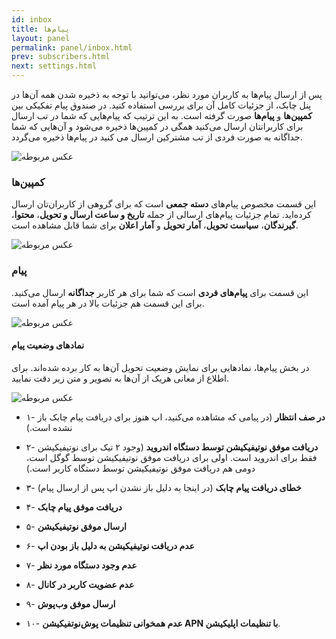 ```yaml
---
id: inbox
title: پیام‌ها
layout: panel
permalink: panel/inbox.html
prev: subscribers.html
next: settings.html
---
```


پس از ارسال پیام‌ها به کاربران مورد نظر، می‌توانید با توجه به ذخیره شدن همه آن‌ها در پنل چابک، از جزئیات کامل آن برای بررسی استفاده کنید. در صندوق پیام تفکیکی بین **کمپین‌ها** و **پیام‌ها** صورت گرفته است. به این ترتیب که پیام‌هایی که شما در تب ارسال برای کاربرانتان ارسال می‌کنید همگی در کمپین‌ها ذخیره می‌شود و آن‌هایی که شما جداگانه به صورت فردی از تب مشترکین ارسال می‌ کنید در پیام‌ها ذخیره می‌گردد.

![عکس مربوطه](http://uupload.ir/files/d85q_inbox.png)

### کمپین‌ها

این قسمت مخصوص پیام‌های **دسته جمعی** است که برای گروهی از کاربران‌تان ارسال کرده‌اید. تمام جزئیات پیام‌های ارسالی از جمله **تاریخ و ساعت ارسال و تحویل**، **محتوا**، **گیرندگان**، **سیاست تحویل**، **آمار تحویل** و **آمار اعلان** برای شما قابل مشاهده است. 

![عکس مربوطه](http://uupload.ir/files/gxy5_messagec.png)

### پیام

این قسمت برای **پیام‌های فردی** است که شما برای هر کاربر **جداگانه** ارسال می‌کنید. برای این قسمت هم جزئیات بالا در هر پیام آمده است.

![عکس مربوطه](http://uupload.ir/files/7hvb_messageb.png)

#### نمادهای وضعیت پیام

در بخش پیام‌ها، نمادهایی برای نمایش وضعیت تحویل آن‌ها به کار برده شده‌اند. برای اطلاع از معانی هریک از آن‌ها به تصویر و متن زیر دقت نمایید.

![عکس مربوطه](http://uupload.ir/files/55xx_message_signs.png)

- ۱- **در صف انتظار** (در پیامی که مشاهده می‌کنید، اپ هنوز برای دریافت پیام چابک باز نشده است.)

- ۲- **دریافت موفق نوتیفیکیشن توسط دستگاه اندروید** (وجود ۲ تیک برای نوتیفیکیشن فقط برای اندروید است. اولی برای دریافت موفق نوتیفیکیشن توسط گوگل است، دومی هم دریافت موفق نوتیفیکیشن توسط دستگاه کاربر است.)

- ۳- **خطای دریافت پیام چابک** (در اینجا به دلیل باز نشدن اپ پس از ارسال پیام)

- ۴- **دریافت موفق پیام چابک**

- ۵- **ارسال موفق نوتیفیکیشن**

- ۶- **عدم دریافت نوتیفیکیشن به دلیل باز بودن اپ**

- ۷- **عدم وجود دستگاه مورد نظر**

- ۸- **عدم عضویت کاربر در کانال**

- ۹- **ارسال موفق وب‌پوش**

- ۱۰- **عدم همخوانی تنظیمات پوش‌نوتفیکیشن APN با تنظیمات اپلیکیشن**.  
